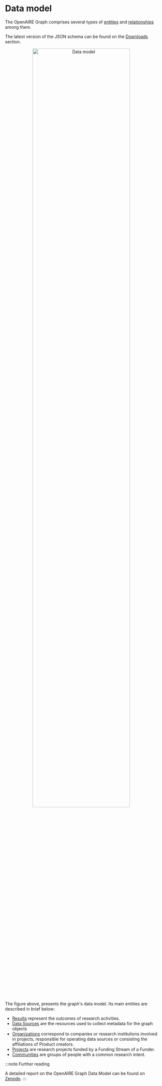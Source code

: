 # Data model

The OpenAIRE Graph comprises several types of [entities](../category/entities) and [relationships](./relationships) among them.

The latest version of the JSON schema can be found on the [Downloads](../downloads/full-graph) section.

<p align="center">
    <img loading="lazy" alt="Data model" src={require('../assets/img/data-model.png').default} width="80%" className="img_node_modules-@docusaurus-theme-classic-lib-theme-MDXComponents-Img-styles-module"/>
</p>

The figure above, presents the graph's data model. 
Its main entities are described in brief below:

* [Results](entities/result) represent the outcomes of research activities.
* [Data Sources](entities/data-source) are the resources used to collect metadata for the graph objects
* [Organizations](entities/organization) correspond to companies or research institutions involved in projects,
responsible for operating data sources or consisting the affiliations of Product creators.
* [Projects](entities/project) are research projects funded by a Funding Stream of a Funder.
* [Communities](entities/community) are groups of people with a common research intent.

:::note Further reading

A detailed report on the OpenAIRE Graph Data Model can be found on [Zenodo](https://zenodo.org/record/2643199).
:::


